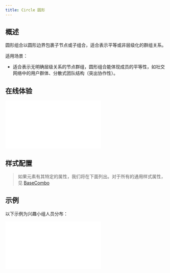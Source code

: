 ```yaml
---
title: Circle 圆形
---
```


## 概述

圆形组合以圆形边界包裹子节点或子组合，适合表示平等或非层级化的群组关系。

适用场景：

- 适合表示无明确层级关系的节点群组，圆形组合能体现成员的平等性，如社交网络中的用户群体、分散式团队结构（突出协作性）。

## 在线体验

<embed src="@/common/api/elements/combos/circle-combo.md"></embed>

## 样式配置

> 如果元素有其特定的属性，我们将在下面列出。对于所有的通用样式属性，见 [BaseCombo](/manual/element/combo/build-in/base-combo)

## 示例

以下示例为兴趣小组人员分布：

<embed src="@/common/api/elements/combos/circle-combo-interest.md"></embed>
